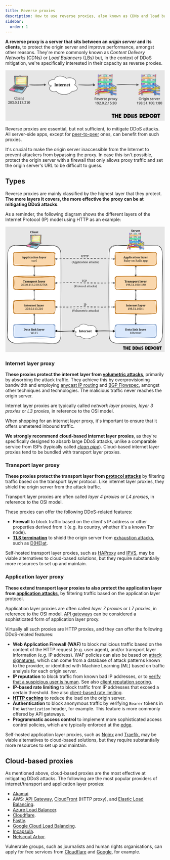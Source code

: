 ```yaml
---
title: Reverse proxies
description: How to use reverse proxies, also known as CDNs and load balancers, to mitigate DDoS attacks.
sidebar:
  order: 1
---
```


**A reverse proxy is a server that sits between an _origin server_ and its clients**,
to protect the origin server and improve performance,
amongst other reasons.
They're more commonly known as _Content Delivery Networks_ (CDNs) or _Load Balancers_ (LBs) but,
in the context of DDoS mitigation,
we're specifically interested in their capacity as reverse proxies.

![Diagram of a reverse proxy](../../../assets/diagrams/attacks-reverse-proxy.svg)

Reverse proxies are essential, but not sufficient, to mitigate DDoS attacks.
All server-side apps,
except for [peer-to-peer](../mitigation.md#peer-to-peer-networks) ones,
can benefit from such proxies.

It's crucial to make the origin server inaccessible from the Internet to prevent attackers from bypassing the proxy.
In case this isn't possible,
protect the origin server with a firewall that only allows proxy traffic and set the origin server's URL to be difficult to guess.

## Types

Reverse proxies are mainly classified by the highest layer that they protect.
**The more layers it covers,
the more effective the proxy can be at mitigating DDoS attacks**.

As a reminder,
the following diagram shows the different layers of the Internet Protocol (IP) model using HTTP as an example:

![The IP model layers, using HTTP as an example](../../../assets/diagrams/attacks-ip-model-layers.svg)

### Internet layer proxy

**These proxies protect the internet layer from [volumetric attacks](../overview.md#volumetric-attacks)**,
primarily by absorbing the attack traffic.
They achieve this by overprovisioning bandwidth and employing
[anycast IP routing](https://geekflare.com/anycast-routing-ddos-attacks/) and [BGP Flowspec](https://www.noction.com/blog/ddos-scrubbing),
amongst other techniques and technologies.
The malicious traffic never reaches the origin server.

Internet layer proxies are typically called _network layer proxies_,
_layer 3 proxies_ or _L3 proxies_, in reference to the OSI model.

When shopping for an internet layer proxy,
it's important to ensure that it offers unmetered inbound traffic.

**We strongly recommend cloud-based internet layer proxies**,
as they're specifically designed to absorb large DDoS attacks,
unlike a comparable service from ISPs
(typically called [_clean pipe_](https://www.radware.com/security/ddos-knowledge-center/ddospedia/clean-pipe/)).
Cloud-based internet layer proxies tend to be bundled with transport layer proxies.

### Transport layer proxy

**These proxies protect the transport layer from [protocol attacks](../overview.md#protocol-attacks)**
by filtering traffic based on the transport layer protocol.
Like internet layer proxies,
they shield the origin server from the attack traffic.

Transport layer proxies are often called _layer 4 proxies_ or _L4 proxies_,
in reference to the OSI model.

These proxies can offer the following DDoS-related features:

- **Firewall** to block traffic based on the client's IP address or other properties derived from it (e.g. its country, whether it's a known Tor node).
- **[TLS termination](https://en.wikipedia.org/wiki/TLS_termination_proxy)** to shield the origin server from [exhaustion attacks](https://www.akamai.com/glossary/what-is-an-ssl-tls-exhaustion-attack), such as [D(HE)at](https://dheatattack.gitlab.io/summary/).

Self-hosted transport layer proxies,
such as [HAProxy](https://www.haproxy.org) and [IPVS](https://en.wikipedia.org/wiki/IP_Virtual_Server),
may be viable alternatives to cloud-based solutions,
but they require substantially more resources to set up and maintain.

### Application layer proxy

**These extend transport layer proxies to also protect the application layer
from [application attacks](../overview.md#application-attacks)**,
by filtering traffic based on the application layer protocol.

Application layer proxies are often called _layer 7 proxies_ or _L7 proxies_,
in reference to the OSI model.
[API gateways](https://www.nginx.com/resources/glossary/api-gateway/) can be considered a sophisticated form of application layer proxy.

Virtually all such proxies are HTTP proxies,
and they can offer the following DDoS-related features:

- **Web Application Firewall (WAF)** to block malicious traffic based on the content of the HTTP request (e.g. user agent), and/or transport layer information (e.g. IP address).
  WAF policies can also be based on [attack signatures](https://www.red-button.net/ddos-glossary/signatures/),
  which can come from a database of attack patterns known to the provider,
  or identified with Machine Learning (ML) based on traffic analysis for each origin server.
- **IP reputation** to block traffic from known bad IP addresses, or to [verify that a suspicious user is human](./humanity-verification.md). See also [client reputation scoring](./client-reputation.md).
- **IP-based rate limiting** to block traffic from IP addresses that exceed a certain threshold. See also [client-based rate limiting](./rate-limiting.md).
- **[HTTP caching](https://http.dev/caching)** to reduce the load on the origin server.
- **Authentication** to block anonymous traffic by verifying `Bearer` tokens in the `Authorization` header, for example. This feature is more commonly offered by API gateways.
- **Programmatic access control** to implement more sophisticated access control policies, which are typically enforced at the [edge](https://www.cloudflare.com/en-gb/learning/cdn/glossary/edge-server/).

Self-hosted application layer proxies,
such as [Nginx](https://nginx.org) and [Traefik](https://traefik.io/traefik/),
may be viable alternatives to cloud-based solutions,
but they require substantially more resources to set up and maintain.

## Cloud-based proxies

As mentioned above,
cloud-based proxies are the most effective at mitigating DDoS attacks.
The following are the most popular providers of internet/transport and application layer proxies:

- [Akamai](https://www.akamai.com/).
- AWS: [API Gateway](https://aws.amazon.com/api-gateway/), [CloudFront](https://aws.amazon.com/cloudfront/) (HTTP proxy), and [Elastic Load Balancing](https://aws.amazon.com/elasticloadbalancing/).
- [Azure Load Balancer](https://azure.microsoft.com/solutions/load-balancing-with-azure/).
- [Cloudflare](https://www.cloudflare.com/).
- [Fastly](https://www.fastly.com/).
- [Google Cloud Load Balancing](https://cloud.google.com/load-balancing/).
- [Incapsula](https://www.incapsula.com/).
- [Netscout Arbor](https://www.netscout.com/arbor).

Vulnerable groups, such as journalists and human rights organisations,
can apply for free services from [Cloudflare](https://www.cloudflare.com/galileo/) and [Google](https://projectshield.withgoogle.com/),
for example.
